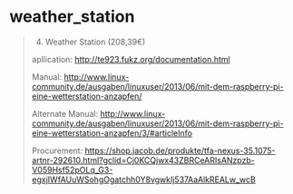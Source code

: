 # weather_station
> 4. Weather Station (208,39€)
>
> apllication: http://te923.fukz.org/documentation.html
>
> Manual: http://www.linux-community.de/ausgaben/linuxuser/2013/06/mit-dem-raspberry-pi-eine-wetterstation-anzapfen/
>
> Alternate Manual: http://www.linux-community.de/ausgaben/linuxuser/2013/06/mit-dem-raspberry-pi-eine-wetterstation-anzapfen/3/#articleInfo
>
> Procurement: https://shop.jacob.de/produkte/tfa-nexus-35.1075-artnr-292610.html?gclid=Cj0KCQjwx43ZBRCeARIsANzpzb-V059Hsf52pOLq_G3-egxjIWfAUuWSohgOgatchh0Y8vgwkIj537AaAlkREALw_wcB
